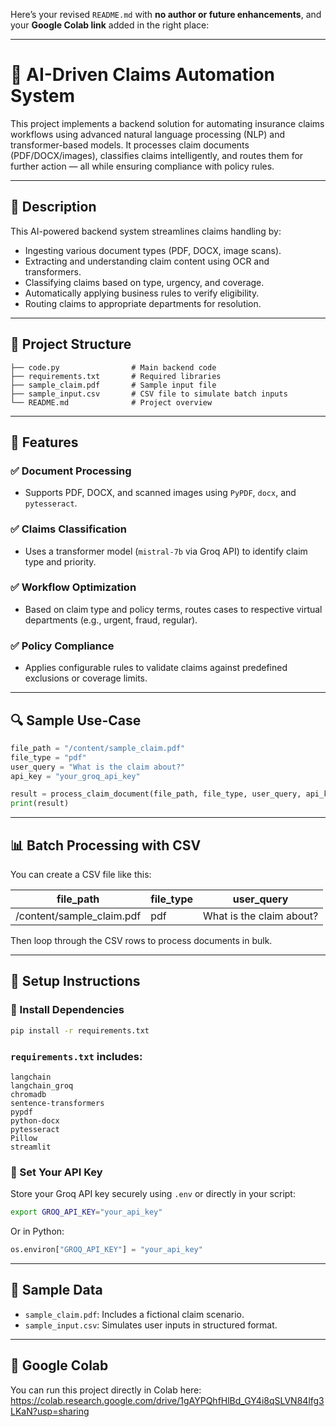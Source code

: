 Here’s your revised `README.md` with **no author or future enhancements**, and your **Google Colab link** added in the right place:

---

# 🧠 AI-Driven Claims Automation System

This project implements a backend solution for automating insurance claims workflows using advanced natural language processing (NLP) and transformer-based models. It processes claim documents (PDF/DOCX/images), classifies claims intelligently, and routes them for further action — all while ensuring compliance with policy rules.

---

## 📝 Description

This AI-powered backend system streamlines claims handling by:

* Ingesting various document types (PDF, DOCX, image scans).
* Extracting and understanding claim content using OCR and transformers.
* Classifying claims based on type, urgency, and coverage.
* Automatically applying business rules to verify eligibility.
* Routing claims to appropriate departments for resolution.

---

## 📁 Project Structure

```
├── code.py                # Main backend code
├── requirements.txt       # Required libraries
├── sample_claim.pdf       # Sample input file
├── sample_input.csv       # CSV file to simulate batch inputs
└── README.md              # Project overview
```

---

## 🚀 Features

### ✅ Document Processing

* Supports PDF, DOCX, and scanned images using `PyPDF`, `docx`, and `pytesseract`.

### ✅ Claims Classification

* Uses a transformer model (`mistral-7b` via Groq API) to identify claim type and priority.

### ✅ Workflow Optimization

* Based on claim type and policy terms, routes cases to respective virtual departments (e.g., urgent, fraud, regular).

### ✅ Policy Compliance

* Applies configurable rules to validate claims against predefined exclusions or coverage limits.

---

## 🔍 Sample Use-Case

```python
file_path = "/content/sample_claim.pdf"
file_type = "pdf"
user_query = "What is the claim about?"
api_key = "your_groq_api_key"

result = process_claim_document(file_path, file_type, user_query, api_key)
print(result)
```

---

## 📊 Batch Processing with CSV

You can create a CSV file like this:

| file\_path                 | file\_type | user\_query              |
| -------------------------- | ---------- | ------------------------ |
| /content/sample\_claim.pdf | pdf        | What is the claim about? |

Then loop through the CSV rows to process documents in bulk.

---

## 🔧 Setup Instructions

### 🔹 Install Dependencies

```bash
pip install -r requirements.txt
```

### `requirements.txt` includes:

```
langchain
langchain_groq
chromadb
sentence-transformers
pypdf
python-docx
pytesseract
Pillow
streamlit
```

### 🔹 Set Your API Key

Store your Groq API key securely using `.env` or directly in your script:

```bash
export GROQ_API_KEY="your_api_key"
```

Or in Python:

```python
os.environ["GROQ_API_KEY"] = "your_api_key"
```

---

## 📂 Sample Data

* `sample_claim.pdf`: Includes a fictional claim scenario.
* `sample_input.csv`: Simulates user inputs in structured format.

---

## 🔗 Google Colab

You can run this project directly in Colab here:
https://colab.research.google.com/drive/1gAYPQhfHlBd_GY4i8qSLVN84lfg3LKaN?usp=sharing

